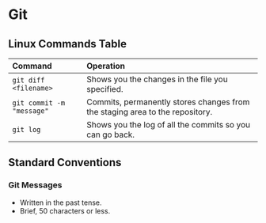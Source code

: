 # Git

## Linux Commands Table

| Command | Operation |
| :--- | :--- |
| `git diff <filename>` | Shows you the changes in the file you specified. |
| `git commit -m "message"` | Commits, permanently stores changes from the staging area to the repository. |
| `git log` | Shows you the log of all the commits so you can go back. |

## Standard Conventions

### Git Messages

* Written in the past tense.
* Brief, 50 characters or less.


